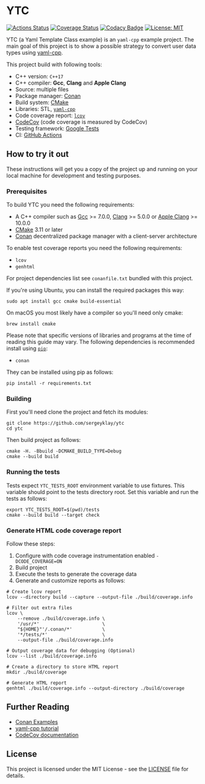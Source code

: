 # YTC

[![Actions Status][actions badge]][actions link]
[![Coverage Status][coverage badge]][coverage link]
[![Codacy Badge][codacy badge]][codacy link]
[![License: MIT][license badge]](./LICENSE)

YTC (a Yaml Template Class example) is an `yaml-cpp` example project.
The main goal of this project is to show a possible strategy to convert user data types using
[yaml-cpp][yaml-cpp link].

This project build with following tools:
- C++ version: `C++17`
- C++ compiler: **Gcc**, **Clang** and **Apple Clang**
- Source: multiple files
- Package manager: [Conan][conan link]
- Build system: [CMake][cmake link]
- Libraries: STL, [`yaml-cpp`][yaml-cpp link]
- Code coverage report: [`lcov`][lcov link]
- [CodeCov][codecov link] (code coverage is measured by CodeCov)
- Testing framework: [Google Tests][gtest link]
- CI: [GitHub Actions][actions link]

## How to try it out

These instructions will get you a copy of the project up and running on your local machine for
development and testing purposes.

### Prerequisites

To build YTC you need the following requirements:

- A C++ compiler such as [Gcc][gcc link] >= 7.0.0, [Clang][clang link] >= 5.0.0 or [Apple Clang][apple link] >= 10.0.0
- [CMake][cmake link] 3.11 or later
- [Conan][conan link] decentralized package manager with a client-server architecture

To enable test coverage reports you need the following requirements:
- `lcov`
- `genhtml`

For project dependencies list see `conanfile.txt` bundled with this project.

If you're using Ubuntu, you can install the required packages this way:
```shell script
sudo apt install gcc cmake build-essential
```

On macOS you most likely have a compiler so you'll need only cmake:
```shell script
brew install cmake
```

Please note that specific versions of libraries and programs at the time of reading this guide may vary.
The following dependencies is recommended install using [`pip`][pip link]:

- `conan`

They can be installed using pip as follows:

```shell script
pip install -r requirements.txt
```

### Building

First you'll need clone the project and fetch its modules:

```shell script
git clone https://github.com/sergeyklay/ytc
cd ytc
```

Then build project as follows:

```shell script
cmake -H. -Bbuild -DCMAKE_BUILD_TYPE=Debug
cmake --build build
```

### Running the tests

Tests expect `YTC_TESTS_ROOT` environment variable to use fixtures. This
variable should point to the tests directory root. Set this variable and
run the tests as follows:

```shell script
export YTC_TESTS_ROOT=$(pwd)/tests
cmake --build build --target check
```

### Generate HTML code coverage report

Follow these steps:

1. Configure with code coverage instrumentation enabled `-DCODE_COVERAGE=ON`
2. Build project
3. Execute the tests to generate the coverage data
4. Generate and customize reports as follows:

```shell script
# Create lcov report
lcov --directory build --capture --output-file ./build/coverage.info

# Filter out extra files
lcov \
    --remove ./build/coverage.info \
    '/usr/*'                       \
    "${HOME}"'/.conan/*'           \
    '*/tests/*'                    \
    --output-file ./build/coverage.info

# Output coverage data for debugging (Optional)
lcov --list ./build/coverage.info

# Create a directory to store HTML report 
mkdir ./build/coverage

# Generate HTML report
genhtml ./build/coverage.info --output-directory ./build/coverage
```

## Further Reading

- [Conan Examples][conan examples]
- [yaml-cpp tutorial][yaml tutor]
- [CodeCov documentation][codecov docs]

## License

This project is licensed under the MIT License - see the [LICENSE](./LICENSE) file for details.

[actions link]: https://github.com/sergeyklay/ytc/actions
[actions badge]: https://github.com/sergeyklay/ytc/workflows/build/badge.svg
[codecov link]: https://codecov.io
[codecov docs]: https://docs.codecov.io
[coverage badge]: https://codecov.io/gh/sergeyklay/ytc/branch/master/graph/badge.svg
[coverage link]: https://codecov.io/gh/sergeyklay/ytc
[codacy badge]: https://api.codacy.com/project/badge/Grade/158b7d0c184147ce9d13e087f1983b6c
[codacy link]:  https://www.codacy.com/manual/klay/ytc?utm_source=github.com&amp;utm_medium=referral&amp;utm_content=sergeyklay/ytc&amp;utm_campaign=Badge_Grade
[license badge]: https://img.shields.io/badge/License-MIT-blue.svg
[yaml-cpp link]: https://github.com/jbeder/yaml-cpp
[yaml tutor]: https://github.com/jbeder/yaml-cpp/wiki/Tutorial
[gcc link]: https://gcc.gnu.org
[clang link]: https://clang.llvm.org
[apple link]: https://apps.apple.com/us/app/xcode/id497799835
[cmake link]: https://cmake.org
[conan link]: https://conan.io
[conan examples]: https://github.com/conan-io/examples
[pip link]: https://pip.pypa.io
[gtest link]: https://github.com/google/googletest
[actions link]: https://github.com/features/actions
[lcov link]: http://ltp.sourceforge.net/coverage/lcov.php
